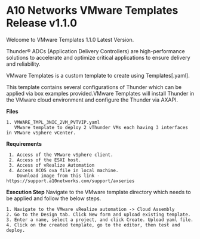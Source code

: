 # A10 Networks VMware Templates Release v1.1.0
Welcome to VMware Templates 1.1.0 Latest Version.

Thunder® ADCs (Application Delivery Controllers) are high-performance solutions to accelerate and optimize critical applications to ensure delivery and reliability.

VMware Templates is a custom template to create using Templates[.yaml].

This template contains several configurations of Thunder which can be applied via box examples provided.VMware Templates will install Thunder in the VMware cloud environment and configure the Thunder via AXAPI.

**Files**
    
    1. VMWARE_TMPL_3NIC_2VM_PVTVIP.yaml
       VMware template to deploy 2 vThunder VMs each having 3 interfaces in VMware vSphere vCenter.

**Requirements**

     1. Access of the VMware vSphere client.
     2. Access of the ESXI host.
     3. Access of vRealize Automation
     4. Access ACOS ova file in local machine. 
        Download image from this link - https://support.a10networks.com/support/axseries


**Execution Step**
    Navigate to the VMware template directory which needs to be applied and follow the below steps.

    1. Navigate to the VMware vRealize automation -> Cloud Assembly  
    2. Go to the Design tab. Click New form and upload existing template.
    3. Enter a name, select a project, and click Create. Upload yaml file.
    4. Click on the created template, go to the editor, then test and deploy. 
